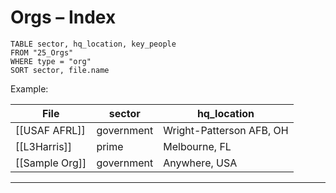 # Orgs – Index

```dataview
TABLE sector, hq_location, key_people
FROM "25_Orgs"
WHERE type = "org"
SORT sector, file.name
```

Example:

|File|sector|hq_location|
|---|---|---|
|[[USAF AFRL]]|government|Wright-Patterson AFB, OH|
|[[L3Harris]]|prime|Melbourne, FL|
|[[Sample Org]]|government|Anywhere, USA|

---

